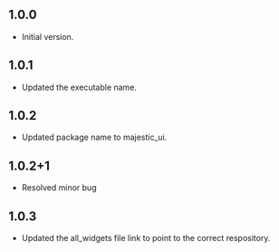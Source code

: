 ## 1.0.0

- Initial version.

## 1.0.1

- Updated the executable name.

## 1.0.2

- Updated package name to majestic_ui.

## 1.0.2+1

- Resolved minor bug

## 1.0.3

- Updated the all_widgets file link to point to the correct respository.
